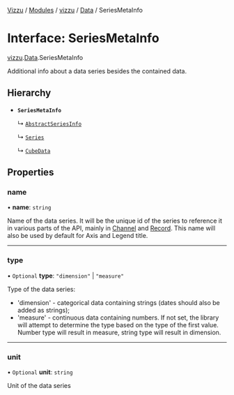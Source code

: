 [Vizzu](../README.md) / [Modules](../modules.md) / [vizzu](../modules/vizzu.md)
/ [Data](../modules/vizzu.Data.md) / SeriesMetaInfo

# Interface: SeriesMetaInfo

[vizzu](../modules/vizzu.md).[Data](../modules/vizzu.Data.md).SeriesMetaInfo

Additional info about a data series besides the contained data.

## Hierarchy

- **`SeriesMetaInfo`**

  ↳ [`AbstractSeriesInfo`](vizzu.Data.AbstractSeriesInfo.md)

  ↳ [`Series`](vizzu.Data.Series.md)

  ↳ [`CubeData`](vizzu.Data.CubeData.md)

## Properties

### name

• **name**: `string`

Name of the data series. It will be the unique id of the series to reference it
in various parts of the API, mainly in [Channel](vizzu.Config.Channel.md) and
[Record](vizzu.Data.Record.md). This name will also be used by default for Axis
and Legend title.

______________________________________________________________________

### type

• `Optional` **type**: `"dimension"` | `"measure"`

Type of the data series:

- 'dimension' - categorical data containing strings (dates should also be added
  as strings);
- 'measure' - continuous data containing numbers. If not set, the library will
  attempt to determine the type based on the type of the first value. Number
  type will result in measure, string type will result in dimension.

______________________________________________________________________

### unit

• `Optional` **unit**: `string`

Unit of the data series
